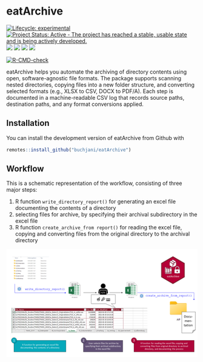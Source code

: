 
<!-- README.md is generated from README.Rmd. Please edit that file -->

# eatArchive

<!-- badges: start -->

[![Lifecycle:
experimental](https://img.shields.io/badge/lifecycle-experimental-orange.svg)](https://lifecycle.r-lib.org/articles/stages.html#experimental)
[![Project Status: Active - The project has reached a stable, usable
state and is being actively
developed.](https://www.repostatus.org/badges/latest/active.svg)](https://www.repostatus.org/#active)
[![](https://img.shields.io/github/last-commit/buchjani/eatArchive.svg)](https://github.com/buchjani/eatArchive/commits/master)
[![](https://img.shields.io/github/languages/code-size/buchjani/eatArchive.svg)](https://github.com/buchjani/eatArchive)
[![](https://img.shields.io/badge/latest%20addition-IQB%20Methods%20eat--family-maroon.svg)](https://iqb-research.github.io/IQB-Methods/)
[![](https://img.shields.io/badge/author%20experience-1st%20R%20package-green.svg)](https://www.iqb.hu-berlin.de/institut/staff/?pg=c163)
<!-- [![](http://cranlogs.r-pkg.org/badges/grand-total/eatArchive?color=green)](https://cran.r-project.org/package=eatArchive) -->
[![R-CMD-check](https://github.com/buchjani/eatArchive/actions/workflows/R-CMD-check.yaml/badge.svg)](https://github.com/buchjani/eatArchive/actions/workflows/R-CMD-check.yaml)
<!-- badges: end -->

eatArchive helps you automate the archiving of directory contents using
open, software-agnostic file formats. The package supports scanning
nested directories, copying files into a new folder structure, and
converting selected formats (e.g., XLSX to CSV, DOCX to PDF/A). Each
step is documented in a machine-readable CSV log that records source
paths, destination paths, and any format conversions applied.

## Installation

You can install the development version of eatArchive from Github with

``` r
remotes::install_github("buchjani/eatArchive")
```

## Workflow

This is a schematic representation of the workflow, consisting of three
major steps:

1.  R function `write_directory_report()` for generating an excel file
    documenting the contents of a directory  
2.  selecting files for archive, by specifying their archival
    subdirectory in the excel file
3.  R function `create_archive_from report()` for reading the excel
    file, copying and converting files from the original directory to
    the archival directory

<img src="./man/figures/README-workflow.png" id="id" class="class"
width="900" />
